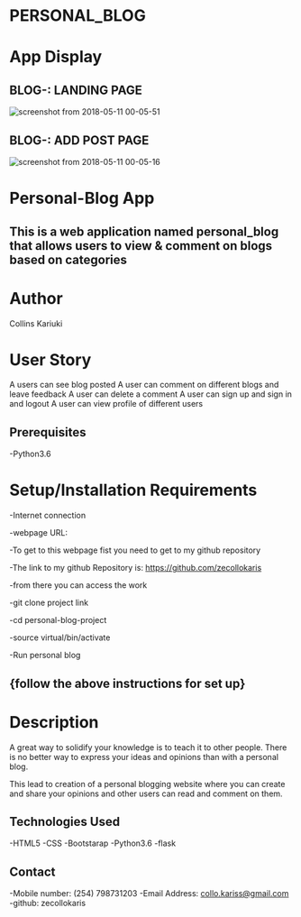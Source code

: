 # PERSONAL_BLOG
# App Display




## BLOG-: LANDING PAGE
![screenshot from 2018-05-11 00-05-51](https://user-images.githubusercontent.com/36197725/39894616-2226bc52-54b0-11e8-89bf-1c5ee0f74cdb.png)






## BLOG-: ADD POST PAGE
![screenshot from 2018-05-11 00-05-16](https://user-images.githubusercontent.com/36197725/39894612-1cd8e324-54b0-11e8-86d9-0e3f559fbe12.png)





# Personal-Blog App

## This is a web application named personal_blog that allows users to view & comment on blogs based on categories

# Author
Collins Kariuki

# User Story
A users can see blog posted
A user can comment on different blogs and leave feedback
A user can delete a comment
A user can sign up and sign in and logout
A user can view profile of different users

## Prerequisites
-Python3.6

# Setup/Installation Requirements
-Internet connection

-webpage URL:

-To get to this webpage fist you need to get to my github repository

-The link to my github Repository is: https://github.com/zecollokaris

-from there you can access the work

-git clone project link

-cd personal-blog-project

-source virtual/bin/activate

-Run personal blog
## {follow the above instructions for set up}

# Description
A great way to solidify your knowledge is to teach it to other people. There is no better way to express your ideas and opinions than with a personal blog.

This lead to creation of a personal blogging website where you can create and share your opinions and other users can read and comment on them.

## Technologies Used
-HTML5
-CSS
-Bootstarap
-Python3.6
-flask

## Contact
-Mobile number: (254) 798731203
-Email Address: collo.kariss@gmail.com
-github: zecollokaris